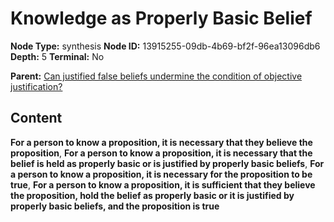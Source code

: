 # Knowledge as Properly Basic Belief

**Node Type:** synthesis
**Node ID:** 13915255-09db-4b69-bf2f-96ea13096db6
**Depth:** 5
**Terminal:** No

**Parent:** [Can justified false beliefs undermine the condition of objective justification?](can-justified-false-beliefs-undermine-the-condition-of-objective-justification-antithesis-015676cb-e51f-4c39-add0-dc2daa16bc84.md)

## Content

**For a person to know a proposition, it is necessary that they believe the proposition**, **For a person to know a proposition, it is necessary that the belief is held as properly basic or is justified by properly basic beliefs**, **For a person to know a proposition, it is necessary for the proposition to be true**, **For a person to know a proposition, it is sufficient that they believe the proposition, hold the belief as properly basic or it is justified by properly basic beliefs, and the proposition is true**
